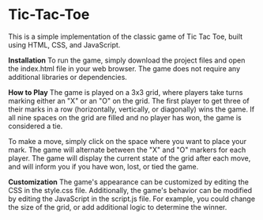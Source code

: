 # Tic-Tac-Toe
This is a simple implementation of the classic game of Tic Tac Toe, built using HTML, CSS, and JavaScript.

**Installation**
To run the game, simply download the project files and open the index.html file in your web browser. The game does not require any additional libraries or dependencies.

**How to Play**
The game is played on a 3x3 grid, where players take turns marking either an "X" or an "O" on the grid. The first player to get three of their marks in a row (horizontally, vertically, or diagonally) wins the game. If all nine spaces on the grid are filled and no player has won, the game is considered a tie.

To make a move, simply click on the space where you want to place your mark. The game will alternate between the "X" and "O" markers for each player. The game will display the current state of the grid after each move, and will inform you if you have won, lost, or tied the game.

**Customization**
The game's appearance can be customized by editing the CSS in the style.css file. Additionally, the game's behavior can be modified by editing the JavaScript in the script.js file. For example, you could change the size of the grid, or add additional logic to determine the winner.
